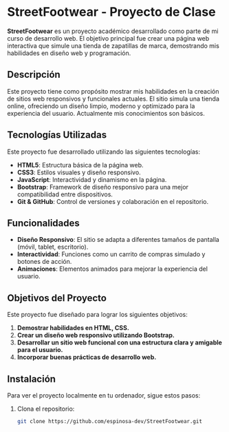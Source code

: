 # StreetFootwear - Proyecto de Clase
**StreetFootwear** es un proyecto académico desarrollado como parte de mi curso de desarrollo web. El objetivo principal fue crear una página web interactiva que simule una tienda de zapatillas de marca, demostrando mis habilidades en diseño web y programación.
## Descripción
Este proyecto tiene como propósito mostrar mis habilidades en la creación de sitios web responsivos y funcionales actuales. El sitio simula una tienda online, ofreciendo un diseño limpio, moderno y optimizado para la experiencia del usuario. Actualmente mis conocimientos son básicos.
## Tecnologías Utilizadas
Este proyecto fue desarrollado utilizando las siguientes tecnologías:
- **HTML5**: Estructura básica de la página web.
- **CSS3**: Estilos visuales y diseño responsivo.
- **JavaScript**: Interactividad y dinamismo en la página.
- **Bootstrap**: Framework de diseño responsivo para una mejor compatibilidad entre dispositivos.
- **Git & GitHub**: Control de versiones y colaboración en el repositorio.
## Funcionalidades
- **Diseño Responsivo**: El sitio se adapta a diferentes tamaños de pantalla (móvil, tablet, escritorio).
- **Interactividad**: Funciones como un carrito de compras simulado y botones de acción.
- **Animaciones**: Elementos animados para mejorar la experiencia del usuario.
## Objetivos del Proyecto
Este proyecto fue diseñado para lograr los siguientes objetivos:
1. **Demostrar habilidades en HTML, CSS.**
2. **Crear un diseño web responsivo utilizando Bootstrap.**
3. **Desarrollar un sitio web funcional con una estructura clara y amigable para el usuario.**
4. **Incorporar buenas prácticas de desarrollo web.**
## Instalación
Para ver el proyecto localmente en tu ordenador, sigue estos pasos:
1. Clona el repositorio:
   ```bash
   git clone https://github.com/espinosa-dev/StreetFootwear.git
